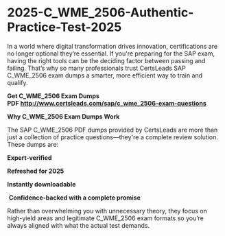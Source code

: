 # 2025-C_WME_2506-Authentic-Practice-Test-2025
<p>In a world where digital transformation drives innovation, certifications are no longer optional they&rsquo;re essential. If you&#39;re preparing for the SAP exam, having the right tools can be the deciding factor between passing and failing. That&rsquo;s why so many professionals trust CertsLeads SAP C_WME_2506 exam dumps a smarter, more efficient way to train and qualify.</p> <p><strong>Get C_WME_2506 Exam Dumps PDF&nbsp;<a href="http://www.certsleads.com/sap/c_wme_2506-exam-questions">http://www.certsleads.com/sap/c_wme_2506-exam-questions</a></strong></p> <p><strong>Why C_WME_2506 Exam Dumps Work</strong></p> <p>The SAP C_WME_2506 PDF dumps provided by CertsLeads are more than just a collection of practice questions&mdash;they&#39;re a complete review solution. These dumps are:</p> <p><strong>Expert-verified</strong></p> <p><strong>Refreshed for 2025</strong></p> <p><strong>Instantly downloadable</strong></p> <p>&nbsp;<strong>Confidence-backed with a complete promise</strong></p> <p>Rather than overwhelming you with unnecessary theory, they focus on high-yield areas and legitimate C_WME_2506 exam formats so you&rsquo;re always aligned with what the actual test demands.</p> <p>&nbsp;</p>
